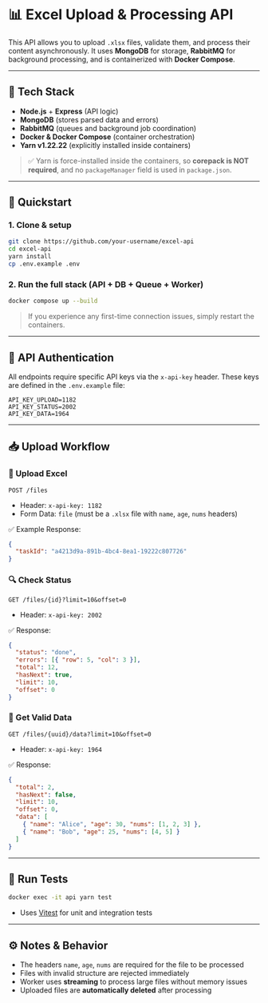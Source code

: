 # 📊 Excel Upload & Processing API

This API allows you to upload `.xlsx` files, validate them, and process their content asynchronously. It uses **MongoDB** for storage, **RabbitMQ** for background processing, and is containerized with **Docker Compose**.

---

## 🔧 Tech Stack
- **Node.js** + **Express** (API logic)
- **MongoDB** (stores parsed data and errors)
- **RabbitMQ** (queues and background job coordination)
- **Docker & Docker Compose** (container orchestration)
- **Yarn v1.22.22** (explicitly installed inside containers)

> ✅ Yarn is force-installed inside the containers, so **corepack is NOT required**, and no `packageManager` field is used in `package.json`.

---

## 🚀 Quickstart

### 1. Clone & setup
```bash
git clone https://github.com/your-username/excel-api
cd excel-api
yarn install
cp .env.example .env
```

### 2. Run the full stack (API + DB + Queue + Worker)
```bash
docker compose up --build
```
> If you experience any first-time connection issues, simply restart the containers.

---

## 🔐 API Authentication
All endpoints require specific API keys via the `x-api-key` header. These keys are defined in the `.env.example` file:
```env
API_KEY_UPLOAD=1182
API_KEY_STATUS=2002
API_KEY_DATA=1964
```

---

## 📥 Upload Workflow

### 🔼 Upload Excel
`POST /files`
- Header: `x-api-key: 1182`
- Form Data: `file` (must be a `.xlsx` file with `name`, `age`, `nums` headers)

✅ Example Response:
```json
{
  "taskId": "a4213d9a-891b-4bc4-8ea1-19222c807726"
}
```

### 🔍 Check Status
`GET /files/{id}?limit=10&offset=0`
- Header: `x-api-key: 2002`

✅ Response:
```json
{
  "status": "done",
  "errors": [{ "row": 5, "col": 3 }],
  "total": 12,
  "hasNext": true,
  "limit": 10,
  "offset": 0
}
```

### 📄 Get Valid Data
`GET /files/{uuid}/data?limit=10&offset=0`
- Header: `x-api-key: 1964`

✅ Response:
```json
{
  "total": 2,
  "hasNext": false,
  "limit": 10,
  "offset": 0,
  "data": [
    { "name": "Alice", "age": 30, "nums": [1, 2, 3] },
    { "name": "Bob", "age": 25, "nums": [4, 5] }
  ]
}
```

---

## 🧪 Run Tests
```bash
docker exec -it api yarn test
```
- Uses [Vitest](https://vitest.dev) for unit and integration tests

---

## ⚙️ Notes & Behavior
- The headers `name`, `age`, `nums` are required for the file to be processed
- Files with invalid structure are rejected immediately
- Worker uses **streaming** to process large files without memory issues
- Uploaded files are **automatically deleted** after processing


